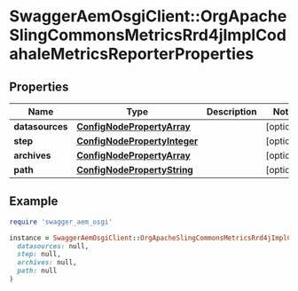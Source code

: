 # SwaggerAemOsgiClient::OrgApacheSlingCommonsMetricsRrd4jImplCodahaleMetricsReporterProperties

## Properties

| Name | Type | Description | Notes |
| ---- | ---- | ----------- | ----- |
| **datasources** | [**ConfigNodePropertyArray**](ConfigNodePropertyArray.md) |  | [optional] |
| **step** | [**ConfigNodePropertyInteger**](ConfigNodePropertyInteger.md) |  | [optional] |
| **archives** | [**ConfigNodePropertyArray**](ConfigNodePropertyArray.md) |  | [optional] |
| **path** | [**ConfigNodePropertyString**](ConfigNodePropertyString.md) |  | [optional] |

## Example

```ruby
require 'swagger_aem_osgi'

instance = SwaggerAemOsgiClient::OrgApacheSlingCommonsMetricsRrd4jImplCodahaleMetricsReporterProperties.new(
  datasources: null,
  step: null,
  archives: null,
  path: null
)
```

